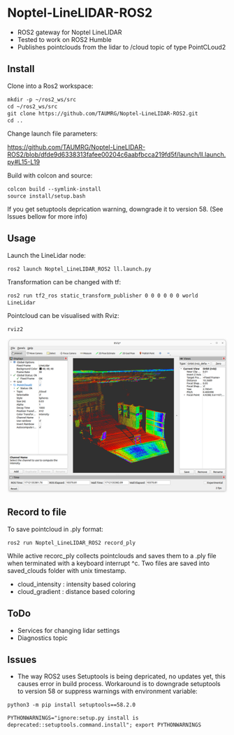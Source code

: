 # Noptel-LineLIDAR-ROS2
- ROS2 gateway for Noptel LineLIDAR
- Tested to work on ROS2 Humble
- Publishes pointclouds from the lidar to /cloud topic of type PointCLoud2

## Install
Clone into a Ros2 workspace:

```
mkdir -p ~/ros2_ws/src
cd ~/ros2_ws/src
git clone https://github.com/TAUMRG/Noptel-LineLIDAR-ROS2.git
cd ..
```
Change launch file parameters:

https://github.com/TAUMRG/Noptel-LineLIDAR-ROS2/blob/dfde9d6338313fafee00204c6aabfbcca219fd5f/launch/ll.launch.py#L15-L19


Build with colcon and source:
```
colcon build --symlink-install
source install/setup.bash
```
If you get setuptools deprication warning, downgrade it to version 58. (See Issues bellow for more info)

## Usage

Launch the LineLidar node:
```
ros2 launch Noptel_LineLIDAR_ROS2 ll.launch.py
```

Transformation can be changed with tf:
```
ros2 run tf2_ros static_transform_publisher 0 0 0 0 0 0 world LineLidar
```

Pointcloud can be visualised with Rviz:
```
rviz2
```
![sweep1](pictures/sweep1.png)

## Record to file

To save pointcloud in .ply format:
```
ros2 run Noptel_LineLIDAR_ROS2 record_ply
```
While active recorc_ply collects pointclouds and saves them to a .ply file when terminated with a keyboard interrupt ^c.
Two files are saved into saved_clouds folder with unix timestamp.
- cloud_intensity : intensity based coloring
- cloud_gradient  : distance based coloring

## ToDo

* Services for changing lidar settings
* Diagnostics topic

## Issues

* The way ROS2 uses Setuptools is being depricated, no updates yet, this causes error in build process. Workaround is to downgrade setuptools to version 58 or suppress warnings with environment variable:
  
```
python3 -m pip install setuptools==58.2.0
```
```
PYTHONWARNINGS="ignore:setup.py install is deprecated::setuptools.command.install"; export PYTHONWARNINGS
```
